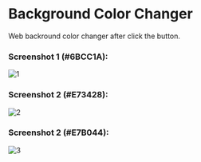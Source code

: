 # Background Color Changer

Web backround color changer after click the button.

### Screenshot 1 (#6BCC1A):
![1](https://user-images.githubusercontent.com/41800726/62007277-dd998480-b14b-11e9-8299-791153b7ef0f.jpg)

### Screenshot 2 (#E73428):
![2](https://user-images.githubusercontent.com/41800726/62007278-decab180-b14b-11e9-81f5-3ebffa06691b.png)

### Screenshot 2 (#E7B044):
![3](https://user-images.githubusercontent.com/41800726/62007279-df634800-b14b-11e9-9cd4-396da05b9221.png)